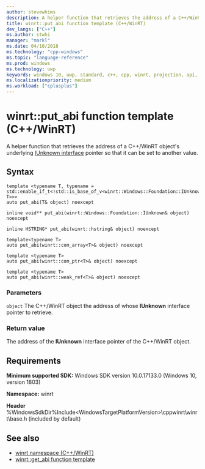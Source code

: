```yaml
---
author: stevewhims
description: A helper function that retrieves the address of a C++/WinRT object's underlying IUnknown interface pointer so that it can be set to another value.
title: winrt::put_abi function template (C++/WinRT)
dev_langs: ["C++"]
ms.author: stwhi
manager: "markl"
ms.date: 04/10/2018
ms.technology: "cpp-windows"
ms.topic: "language-reference"
ms.prod: windows
ms.technology: uwp
keywords: windows 10, uwp, standard, c++, cpp, winrt, projection, api, reference, IUnknown
ms.localizationpriority: medium
ms.workload: ["cplusplus"]
---
```


# winrt::put_abi function template (C++/WinRT)
A helper function that retrieves the address of a C++/WinRT object's underlying [IUnknown interface](https://msdn.microsoft.com/library/windows/desktop/ms680509) pointer so that it can be set to another value.

## Syntax
```cppwinrt
template <typename T, typename = std::enable_if_t<!std::is_base_of_v<winrt::Windows::Foundation::IUnknown, T>>>
auto put_abi(T& object) noexcept

inline void** put_abi(winrt::Windows::Foundation::IUnknown& object) noexcept

inline HSTRING* put_abi(winrt::hstring& object) noexcept

template<typename T>
auto put_abi(winrt::com_array<T>& object) noexcept

template <typename T>
auto put_abi(winrt::com_ptr<T>& object) noexcept

template <typename T>
auto put_abi(winrt::weak_ref<T>& object) noexcept
```

### Parameters
`object`
The C++/WinRT object the address of whose **IUnknown** interface pointer to retrieve.

### Return value 
The address of the **IUnknown** interface pointer of the C++/WinRT object.

## Requirements
**Minimum supported SDK:** Windows SDK version 10.0.17133.0 (Windows 10, version 1803)

**Namespace:** winrt

**Header** %WindowsSdkDir%Include\<WindowsTargetPlatformVersion>\cppwinrt\winrt\base.h (included by default)

## See also 
* [winrt namespace (C++/WinRT)](winrt.md)
* [winrt::get_abi function template](get-abi.md)


